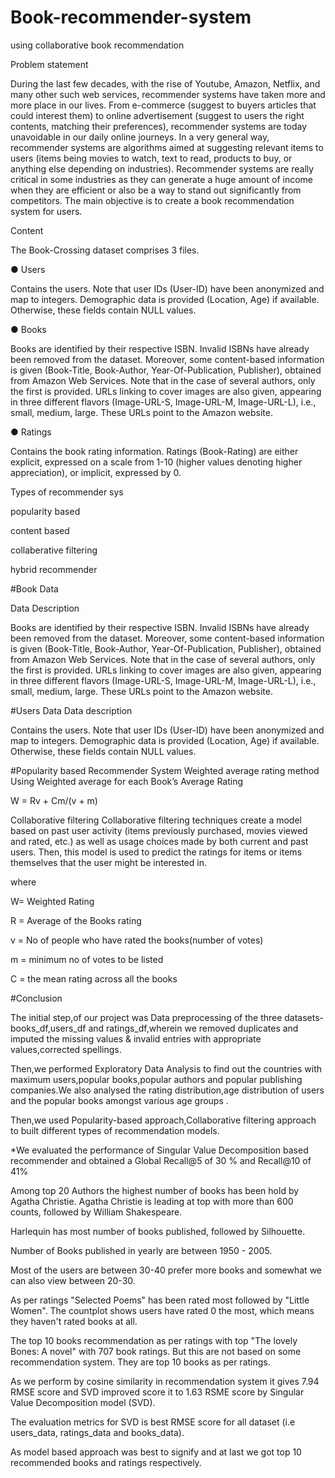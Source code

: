 # Book-recommender-system
 using collaborative book recommendation 


Problem statement

During the last few decades, with the rise of Youtube, Amazon, Netflix, and many other such web services, recommender systems have taken more and more place in our lives. From e-commerce (suggest to buyers articles that could interest them) to online advertisement (suggest to users the right contents, matching their preferences), recommender systems are today unavoidable in our daily online journeys. In a very general way, recommender systems are algorithms aimed at suggesting relevant items to users (items being movies to watch, text to read, products to buy, or anything else depending on industries). Recommender systems are really critical in some industries as they can generate a huge amount of income when they are efficient or also be a way to stand out significantly from competitors. The main objective is to create a book recommendation system for users.

Content

The Book-Crossing dataset comprises 3 files.

● Users

Contains the users. Note that user IDs (User-ID) have been anonymized and map to integers. Demographic data is provided (Location, Age) if available. Otherwise, these fields contain NULL values.

● Books

Books are identified by their respective ISBN. Invalid ISBNs have already been removed from the dataset. Moreover, some content-based information is given (Book-Title, Book-Author, Year-Of-Publication, Publisher), obtained from Amazon Web Services. Note that in the case of several authors, only the first is provided. URLs linking to cover images are also given, appearing in three different flavors (Image-URL-S, Image-URL-M, Image-URL-L), i.e., small, medium, large. These URLs point to the Amazon website.

● Ratings

Contains the book rating information. Ratings (Book-Rating) are either explicit, expressed on a scale from 1-10 (higher values denoting higher appreciation), or implicit, expressed by 0.

Types of recommender sys

popularity based

content based

collaberative filtering

hybrid recommender

#Book Data

Data Description

Books are identified by their respective ISBN. Invalid ISBNs have already been removed from the dataset. Moreover, some content-based information is given (Book-Title, Book-Author, Year-Of-Publication, Publisher), obtained from Amazon Web Services. Note that in the case of several authors, only the first is provided. URLs linking to cover images are also given, appearing in three different flavors (Image-URL-S, Image-URL-M, Image-URL-L), i.e., small, medium, large. These URLs point to the Amazon website.

#Users Data
Data description

Contains the users. Note that user IDs (User-ID) have been anonymized and map to integers. Demographic data is provided (Location, Age) if available. Otherwise, these fields contain NULL values.



#Popularity based Recommender System
Weighted average rating method
Using Weighted average for each Book’s Average Rating

W = Rv + Cm/(v + m)




Collaborative filtering
Collaborative filtering techniques create a model based on past user activity (items previously purchased, movies viewed and rated, etc.) as well as usage choices made by both current and past users. Then, this model is used to predict the ratings for items or items themselves that the user might be interested in.

where

W= Weighted Rating

R = Average of the Books rating

v = No of people who have rated the books(number of votes)

m = minimum no of votes to be listed

C = the mean rating across all the books





#Conclusion

The initial step,of our project was Data preprocessing of the three datasets-books_df,users_df and ratings_df,wherein we removed duplicates and imputed the missing values & invalid entries with appropriate values,corrected spellings.

Then,we performed Exploratory Data Analysis to find out the countries with maximum users,popular books,popular authors and popular publishing companies.We also analysed the rating distribution,age distribution of users and the popular books amongst various age groups .

Then,we used Popularity-based approach,Collaborative filtering approach to built different types of recommendation models.

*We evaluated the performance of Singular Value Decomposition based recommender and obtained a Global Recall@5 of 30 % and Recall@10 of 41%

Among top 20 Authors the highest number of books has been hold by Agatha Christie. Agatha Christie is leading at top with more than 600 counts, followed by William Shakespeare.

Harlequin has most number of books published, followed by Silhouette.

Number of Books published in yearly are between 1950 - 2005.

Most of the users are between 30-40 prefer more books and somewhat we can also view between 20-30.

As per ratings "Selected Poems" has been rated most followed by "Little Women". The countplot shows users have rated 0 the most, which means they haven't rated books at all.

The top 10 books recommendation as per ratings with top "The lovely Bones: A novel" with 707 book ratings. But this are not based on some recommendation system. They are top 10 books as per ratings.

As we perform by cosine similarity in recommendation system it gives 7.94 RMSE score and SVD improved score it to 1.63 RSME score by Singular Value Decomposition model (SVD).

The evaluation metrics for SVD is best RMSE score for all dataset (i.e users_data, ratings_data and books_data).

As model based approach was best to signify and at last we got top 10 recommended books and ratings respectively.

